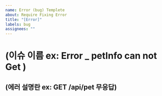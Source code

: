 ```yaml
---
name: Error (bug) Templete
about: Require Fixing Error
title: "[Error]"
labels: bug
assignees: ""
---
```


# (이슈 이름 ex: Error \_ petInfo can not Get )

## (에러 설명란 ex: GET /api/pet 무응답)
